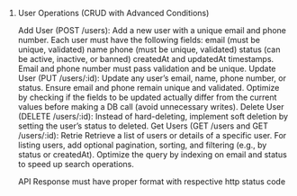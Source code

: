 1. User Operations (CRUD with Advanced Conditions)

    Add User (POST /users):
        Add a new user with a unique email and phone number.
        Each user must have the following fields:
            email (must be unique, validated)
            name
            phone (must be unique, validated)
            status (can be active, inactive, or banned)
            createdAt and updatedAt timestamps.
        Email and phone number must pass validation and be unique.
Update User (PUT /users/:id):
        Update any user’s email, name, phone number, or status.
        Ensure email and phone remain unique and validated.
        Optimize by checking if the fields to be updated actually differ from the current values before making a DB call (avoid unnecessary writes).
    Delete User (DELETE /users/:id):
        Instead of hard-deleting, implement soft deletion by setting the user’s status to deleted.
    Get Users (GET /users and GET /users/:id):
        Retrie
Retrieve a list of users or details of a specific user.
        For listing users, add optional pagination, sorting, and filtering (e.g., by status or createdAt).
        Optimize the query by indexing on email and status to speed up search operations.
	
	API Response must have proper format with respective http status code